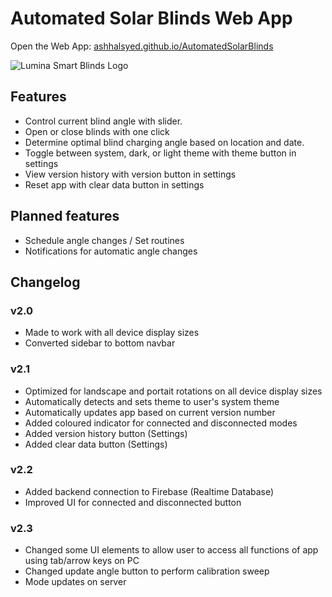 # Automated Solar Blinds Web App

Open the Web App: [ashhalsyed.github.io/AutomatedSolarBlinds](https://ashhalsyed.github.io/AutomatedSolarBlinds/)

![Lumina Smart Blinds Logo](https://github.com/ashhalsyed/AutomatedSolarBlinds/assets/39984001/9bb6a801-f68c-4b72-ba5c-ad5d5ee1ccf5)




## Features
* Control current blind angle with slider. 
* Open or close blinds with one click
* Determine optimal blind charging angle based on location and date.
* Toggle between system, dark, or light theme with theme button in settings
* View version history with version button in settings
* Reset app with clear data button in settings

## Planned features
* Schedule angle changes / Set routines
* Notifications for automatic angle changes

## Changelog
### v2.0
* Made to work with all device display sizes
* Converted sidebar to bottom navbar

### v2.1
* Optimized for landscape and portait rotations on all device display sizes
* Automatically detects and sets theme to user's system theme
* Automatically updates app based on current version number
* Added coloured indicator for connected and disconnected modes
* Added version history button (Settings)
* Added clear data button (Settings)

### v2.2
* Added backend connection to Firebase (Realtime Database)
* Improved UI for connected and disconnected button

### v2.3
* Changed some UI elements to allow user to access all functions of app using tab/arrow keys on PC
* Changed update angle button to perform calibration sweep
* Mode updates on server








